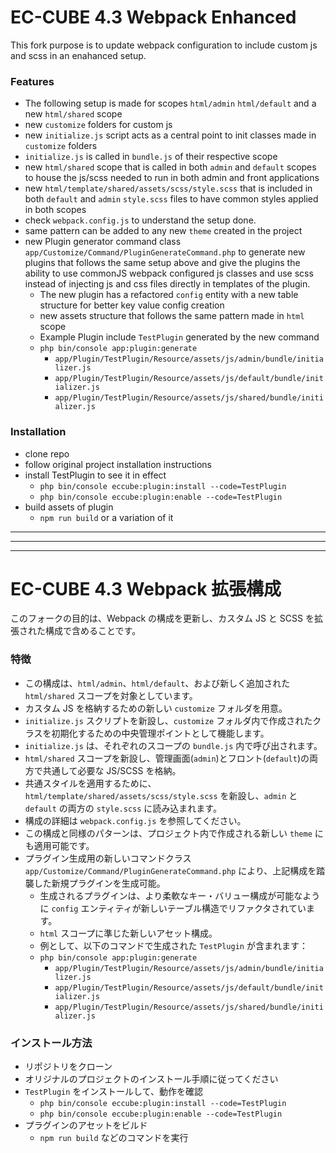 # EC-CUBE 4.3 Webpack Enhanced

This fork purpose is to update webpack configuration to include custom js and scss in an enahanced setup.

### Features

- The following setup is made for scopes `html/admin` `html/default` and a new `html/shared` scope
- new `customize` folders for custom js
- new `initialize.js` script acts as a central point to init classes made in `customize` folders
- `initialize.js` is called in `bundle.js` of their respective scope
- new `html/shared` scope that is called in both `admin` and `default` scopes to house the js/scss needed to run in both admin and front applications
- new `html/template/shared/assets/scss/style.scss` that is included in both `default` and `admin` `style.scss` files to have common styles applied in both scopes
- check `webpack.config.js` to understand the setup done.
- same pattern can be added to any new `theme` created in the project
- new Plugin generator command class `app/Customize/Command/PluginGenerateCommand.php` to generate new plugins that follows the same setup above and give the plugins the ability to use commonJS webpack configured js classes and use scss instead of injecting js and css files directly in templates of the plugin.
    - The new plugin has a refactored `config` entity with a new table structure for better key value config creation
    - new assets structure that follows the same pattern made in `html` scope
    - Example Plugin include `TestPlugin` generated by the new command
    - `php bin/console app:plugin:generate`
        - `app/Plugin/TestPlugin/Resource/assets/js/admin/bundle/initializer.js`
        - `app/Plugin/TestPlugin/Resource/assets/js/default/bundle/initializer.js`
        - `app/Plugin/TestPlugin/Resource/assets/js/shared/bundle/initializer.js`

### Installation

- clone repo
- follow original project installation instructions
- install TestPlugin to see it in effect
    - `php bin/console eccube:plugin:install --code=TestPlugin`
    - `php bin/console eccube:plugin:enable --code=TestPlugin`
- build assets of plugin
    - `npm run build` or a variation of it

---

---

---

# EC-CUBE 4.3 Webpack 拡張構成

このフォークの目的は、Webpack の構成を更新し、カスタム JS と SCSS を拡張された構成で含めることです。

### 特徴

- この構成は、`html/admin`、`html/default`、および新しく追加された `html/shared` スコープを対象としています。
- カスタム JS を格納するための新しい `customize` フォルダを用意。
- `initialize.js` スクリプトを新設し、`customize` フォルダ内で作成されたクラスを初期化するための中央管理ポイントとして機能します。
- `initialize.js` は、それぞれのスコープの `bundle.js` 内で呼び出されます。
- `html/shared` スコープを新設し、管理画面(`admin`)とフロント(`default`)の両方で共通して必要な JS/SCSS を格納。
- 共通スタイルを適用するために、`html/template/shared/assets/scss/style.scss` を新設し、`admin` と `default` の両方の `style.scss` に読み込まれます。
- 構成の詳細は `webpack.config.js` を参照してください。
- この構成と同様のパターンは、プロジェクト内で作成される新しい `theme` にも適用可能です。
- プラグイン生成用の新しいコマンドクラス `app/Customize/Command/PluginGenerateCommand.php` により、上記構成を踏襲した新規プラグインを生成可能。
    - 生成されるプラグインは、より柔軟なキー・バリュー構成が可能なように `config` エンティティが新しいテーブル構造でリファクタされています。
    - `html` スコープに準じた新しいアセット構成。
    - 例として、以下のコマンドで生成された `TestPlugin` が含まれます：
    - `php bin/console app:plugin:generate`
        - `app/Plugin/TestPlugin/Resource/assets/js/admin/bundle/initializer.js`
        - `app/Plugin/TestPlugin/Resource/assets/js/default/bundle/initializer.js`
        - `app/Plugin/TestPlugin/Resource/assets/js/shared/bundle/initializer.js`

### インストール方法

- リポジトリをクローン
- オリジナルのプロジェクトのインストール手順に従ってください
- `TestPlugin` をインストールして、動作を確認
    - `php bin/console eccube:plugin:install --code=TestPlugin`
    - `php bin/console eccube:plugin:enable --code=TestPlugin`
- プラグインのアセットをビルド
    - `npm run build` などのコマンドを実行
